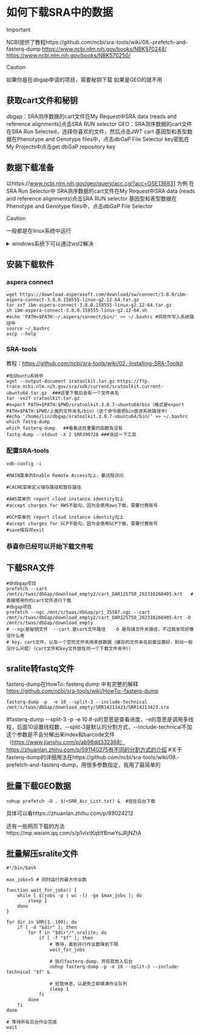 # 如何下载SRA中的数据

> [!IMPORTANT]
> NCBI提供了教程https://github.com/ncbi/sra-tools/wiki/08.-prefetch-and-fasterq-dump
> https://www.ncbi.nlm.nih.gov/books/NBK570248/
> https://www.ncbi.nlm.nih.gov/books/NBK570250/

> [!CAUTION]
> 如果你是在dbgap申请的项目，需要秘钥下载
> 如果是GEO的就不用

## 获取cart文件和秘钥
dbgap：SRA测序数据的cart文件在My Request中SRA data (reads and reference alignments)点击SRA RUN selector 
GEO：SRA测序数据的cart文件在SRA Run Selected，选择你喜欢的文件，然后点击JWT cart
基因型和表型数据在Phenotype and Genotype files中，点击dbGaP File Selector 
key密匙在My Projects中点击get dbGaP repository key 

## 数据下载准备
以https://www.ncbi.nlm.nih.gov/geo/query/acc.cgi?acc=GSE136831 为例
在SRA Run Selector中
SRA测序数据的cart文件在My Request中SRA data (reads and reference alignments)点击SRA RUN selector 
基因型和表型数据在Phenotype and Genotype files中，点击dbGaP File Selector

> [!CAUTION]
> 一般都是在linux系统中运行

<details>
<summary>windows系统下可以通过wsl2解决</summary>
如果是在windows中，需要安装WSL2
教程如下https://learn.microsoft.com/zh-cn/windows/wsl/install 
需要查看自己的电脑C盘是否有足够的存储空间，100g以上
可以使用vscode操作wsl2
https://zhuanlan.zhihu.com/p/466001838 
</details>


## 安装下载软件
### aspera connect
``` Shell
wget https://download.asperasoft.com/download/sw/connect/3.8.0/ibm-aspera-connect-3.8.0.158555-linux-g2.12-64.tar.gz
tar zxf ibm-aspera-connect-3.8.0.158555-linux-g2.12-64.tar.gz
sh ibm-aspera-connect-3.8.0.158555-linux-g2.12-64.sh
#echo 'PATH=$PATH:~/.aspera/connect/bin/' >> ~/.bashrc #将软件写入系统路径中
source ~/.bashrc
ascp --help
```


### SRA-tools
教程：https://github.com/ncbi/sra-tools/wiki/02.-Installing-SRA-Toolkit
``` Shell
#在Ubuntu系统中
wget --output-document sratoolkit.tar.gz https://ftp-trace.ncbi.nlm.nih.gov/sra/sdk/current/sratoolkit.current-ubuntu64.tar.gz  ###这里下载后会有一个文件夹名
tar -vxzf sratoolkit.tar.gz
#export PATH=$PATH:$PWD/sratoolkit.3.0.7-ubuntu64/bin（格式是export PATH=$PATH:$PWD/上面的文件夹名/bin）（这个命令是把bin放进系统路径中）
#echo '/home/lin/dbgap/sratoolkit.3.0.7-ubuntu64/bin/' >> ~/.bashrc
which fastq-dump
which fasterq-dump   ##看看这些重要的函数有没有
fastq-dump --stdout -X 2 SRR390728 ###测试一下工具
```

### 配置SRA-tools
``` Shell
vdb-config -i

#MAIN菜单的Enable Remote Access勾上，要远程访问

#CACHE菜单定义储存路径和暂存路径

#AWS菜单的 report cloud instance identity勾上
#accept charges for AWS不能勾，因为会使用aws下载，需要付费账号

#GCP菜单的 report cloud instance identity勾上
#accept charges for GCP不能勾，因为会使用GCP下载，需要付费账号
#save保存并exit
```

### 恭喜你已经可以开始下载文件啦

## 下载SRA文件
``` Shell
#非dbgap项目
prefetch --cart /mnt/s/twas/dbGap/download_empty2/cart_DAR125750_202310260405.krt   #直接使用你的cart文件进行下载
#dbgap项目
prefetch --ngc /mnt/s/twas/dbGap/prj_35587.ngc --cart /mnt/s/twas/dbGap/download_empty2/cart_DAR125750_202310260405.krt -O /mnt/s/twas/dbGap/download_empty
# --ngc是秘钥文件  --cart 是cart文件路径   -O 是存储文件夹路径，不过我发现好像没什么用
# key，cart文件，以及一个空的文件夹用来放数据（缓存的文件夹在前面设置好，别动一般没什么问题）（cart文件和key文件放在同一个下载文件夹中））

```

## sralite转fastq文件

fasterq-dump在HowTo: fasterq dump 中有完整的解释
https://github.com/ncbi/sra-tools/wiki/HowTo:-fasterq-dump
``` Shell
fasterq-dump -p  -e 10 --split-3 --include-technical /mnt/s/twas/dbGap/download_empty/SRR14213423/SRR14213423.sra
```
#fasterq-dump --split-3  -p  -e 10 
#-p的意思是查看进度，-e的意思是调用多线程，后面10设置线程数，--split-3是默认的分割方式，--include-technical不加这个参数是不会分解出来index和barcode文件（https://www.jianshu.com/p/ab98dd332368）
https://zhuanlan.zhihu.com/p/591140275有不同的分割方式的介绍
#关于fasterq-dump的详细用法在https://github.com/ncbi/sra-tools/wiki/08.-prefetch-and-fasterq-dump，用很多参数指定，我用了最简单的



## 批量下载GEO数据
```
nohup prefetch -O . $(<SRR_Acc_List.txt) &  #挂在后台下载

```
具体可以看https://zhuanlan.zhihu.com/p/89024212


还有一些网页下载的方法https://mp.weixin.qq.com/s/p1vlxtKqbYBnwYsJRjNZtA

## 批量解压sralite文件
```
#!/bin/bash

max_jobs=5 # 同时运行的最大作业数

function wait_for_jobs() {
    while [ $(jobs -p | wc -l) -ge $max_jobs ]; do
        sleep 1
    done
}

for dir in SRR{1..100}; do
    if [ -d "$dir" ]; then
        for f in "$dir"/*.sralite; do
            if [ -f "$f" ]; then
                # 等待，直到并行作业数降到下限
                wait_for_jobs

                # 执行fasterq-dump，并将其放入后台
                nohup fasterq-dump -p -e 10 --split-3 --include-technical "$f" &

                # 短暂休息，以避免立即填满作业队列
                sleep 1
            fi
        done
    fi
done

# 等待所有后台作业完成
wait

```

